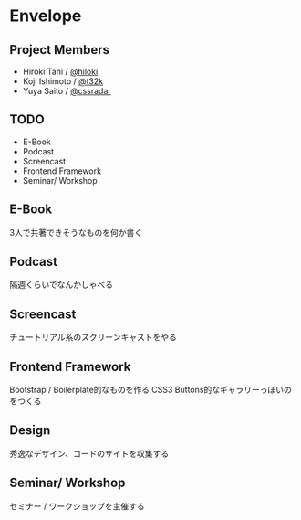 # Envelope

## Project Members

- Hiroki Tani / [@hiloki](https://twitter.com/#!/hiloki/)
- Koji Ishimoto / [@t32k](https://twitter.com/#!/t32k/)
- Yuya Saito / [@cssradar](https://twitter.com/#!/cssradar/)

## TODO

- E-Book
- Podcast
- Screencast
- Frontend Framework
- Seminar/ Workshop

## E-Book

3人で共著できそうなものを何か書く

## Podcast

隔週くらいでなんかしゃべる

## Screencast

チュートリアル系のスクリーンキャストをやる

## Frontend Framework

Bootstrap / Boilerplate的なものを作る
CSS3 Buttons的なギャラリーっぽいのをつくる

## Design

秀逸なデザイン、コードのサイトを収集する

## Seminar/ Workshop

セミナー / ワークショップを主催する
